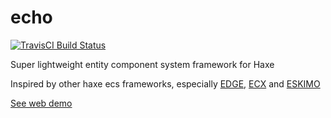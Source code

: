 # echo
[![TravisCI Build Status](https://travis-ci.org/octocake1/echo.svg?branch=master)](https://travis-ci.org/octocake1/echo)

Super lightweight entity component system framework for Haxe

Inspired by other haxe ecs frameworks, especially [EDGE](https://github.com/fponticelli/edge), [ECX](https://github.com/eliasku/ecx) and [ESKIMO](https://github.com/PDeveloper/eskimo)

[See web demo](https://octocake1.github.io/echo/web/)